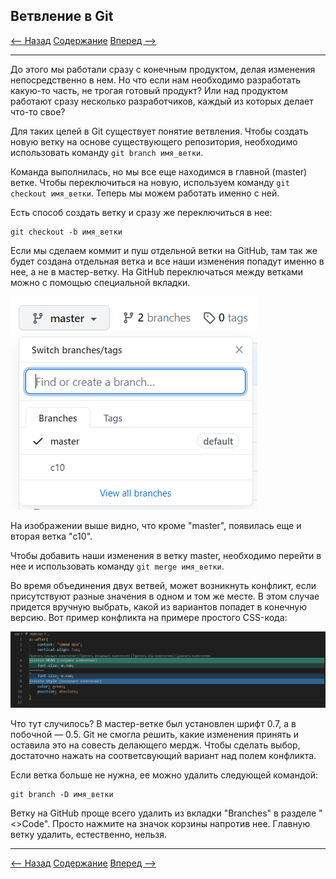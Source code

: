 ## Ветвление в Git

[<-- Назад](./9_Work_with_Git_and_GithHub.md)
[Содержание](./readme.md)
[Вперед -->](./11_Other_Commands.md)

---

До этого мы работали сразу с конечным продуктом, делая изменения непосредственно в нем. Но что если нам необходимо разработать какую-то часть, не трогая готовый продукт? Или над продуктом работают сразу несколько разработчиков, каждый из которых делает что-то свое? 

Для таких целей в Git существует понятие ветвления. Чтобы создать новую ветку на основе существующего репозитория, необходимо использовать команду `git branch имя_ветки`.

Команда выполнилась, но мы все еще находимся в главной (master) ветке. Чтобы переключиться на новую, используем команду `git checkout имя_ветки`. Теперь мы можем работать именно с ней. 

Есть способ создать ветку и сразу же переключиться в нее:

```
git checkout -b имя_ветки
```

Если мы сделаем коммит и пуш отдельной ветки на GitHub, там так же будет создана отдельная ветка и все наши изменения попадут именно в нее, а не в мастер-ветку. На GitHub переключаться между ветками можно с помощью специальной вкладки.

![SelectBranch](./assets/Branches/SelectBranch.png)

На изображении выше видно, что кроме "master", появилась еще и вторая ветка "c10".

Чтобы добавить наши изменения в ветку master, необходимо перейти в нее и использовать команду `git merge имя_ветки`. 

Во время объединения двух ветвей, может возникнуть конфликт, если присутствуют разные значения в одном и том же месте. В этом случае придется вручную выбрать, какой из вариантов попадет в конечную версию. Вот пример конфликта на примере простого CSS-кода:

![Conflict](./assets/Branches/Conflict.png)

Что тут случилось? В мастер-ветке был установлен шрифт 0.7, а в побочной — 0.5. Git не смогла решить, какие изменения принять и оставила это на совесть делающего мердж. Чтобы сделать выбор, достаточно нажать на соответсвующий вариант над полем конфликта. 

Если ветка больше не нужна, ее можно удалить следующей командой:

```
git branch -D имя_ветки
```
Ветку на GitHub проще всего удалить из вкладки "Branches" в разделе "<>Code". Просто нажмите на значок корзины напротив нее. Главную ветку удалить, естественно, нельзя. 

---
[<-- Назад](./9_Work_with_Git_and_GithHub.md)
[Содержание](./readme.md)
[Вперед -->](./11_Other_Commands.md)